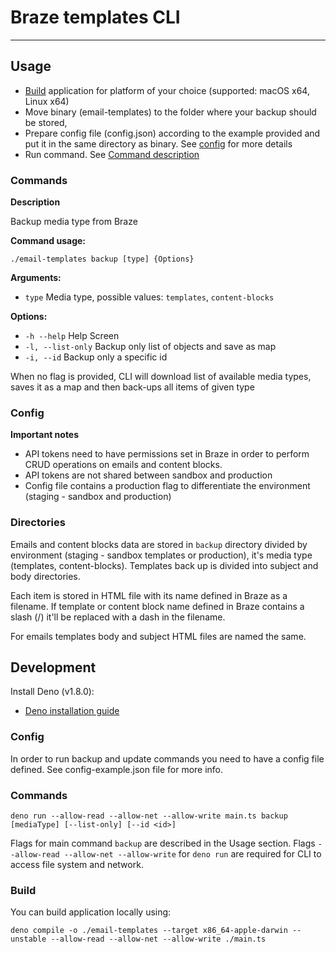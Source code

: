 # Braze templates CLI

---
## Usage

- [Build](#build) application for platform of your choice (supported: macOS x64, Linux x64)
- Move binary (email-templates) to the folder where your backup should be stored,
- Prepare config file (config.json) according to the example provided and put it in the same directory as binary. See [config](#config) for more details
- Run command. See [Command description](#commands)

### Commands
**Description**

Backup media type from Braze

**Command usage:**
```shell
./email-templates backup [type] {Options}
```
**Arguments:**
- `type`  Media type, possible values: `templates`, `content-blocks`

**Options:**
- `-h --help` Help Screen
- `-l, --list-only` Backup only list of objects and save as map
- `-i, --id` Backup only a specific id 

When no flag is provided, CLI will download list of available media types, saves it as a map and then back-ups all items of given type


### Config
**Important notes**
- API tokens need to have permissions set in Braze in order to perform CRUD operations on emails and content blocks.
- API tokens are not shared between sandbox and production
- Config file contains a production flag to differentiate the environment (staging - sandbox and production)

### Directories
Emails and content blocks data are stored in `backup` directory divided by environment (staging - sandbox templates or production), it's media type (templates, content-blocks).
Templates back up is divided into subject and body directories.

Each item is stored in HTML file with its name defined in Braze as a filename. If template or content block name defined in Braze contains a slash (/) it'll be replaced with a dash in the filename.

For emails templates body and subject HTML files are named the same.


## Development

Install Deno (v1.8.0):
- [Deno installation guide](<https://deno.land/manual/getting_started/installation>)

### Config
In order to run backup and update commands you need to have a config file defined.
See config-example.json file for more info.

### Commands
```shell
deno run --allow-read --allow-net --allow-write main.ts backup [mediaType] [--list-only] [--id <id>]
```
Flags for main command `backup` are described in the Usage section.
Flags `--allow-read --allow-net --allow-write` for `deno run` are required for CLI to access file system and network.

### Build
You can build application locally using:
```shell
deno compile -o ./email-templates --target x86_64-apple-darwin --unstable --allow-read --allow-net --allow-write ./main.ts
```
